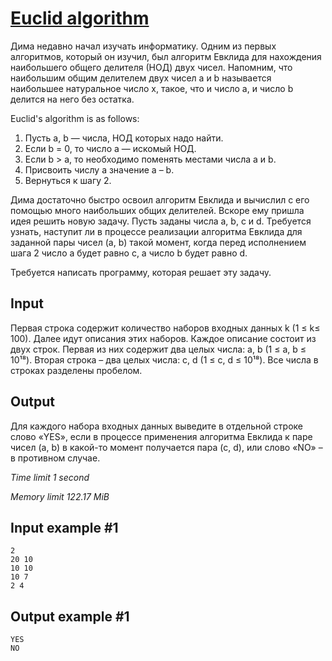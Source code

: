 # [Euclid algorithm](https://www.e-olymp.com/en/problems/413)

Дима недавно начал изучать информатику. Одним из первых алгоритмов, который он изучил, был алгоритм Евклида для нахождения наибольшего общего делителя (НОД) двух чисел. Напомним, что наибольшим общим делителем двух чисел a и b называется наибольшее натуральное число x, такое, что и число a, и число b делится на него без остатка.

Euclid's algorithm is as follows:

1. Пусть a, b — числа, НОД которых надо найти.
2. Если b = 0, то число a — искомый НОД.
3. Если b > a, то необходимо поменять местами числа a и b.
4. Присвоить числу a значение a – b.
5. Вернуться к шагу 2.

Дима достаточно быстро освоил алгоритм Евклида и вычислил с его помощью много наибольших общих делителей. Вскоре ему пришла идея решить новую задачу. Пусть заданы числа a, b, c и d. Требуется узнать, наступит ли в процессе реализации алгоритма Евклида для заданной пары чисел (a, b) такой момент, когда перед исполнением шага 2 число a будет равно c, а число b будет равно d.

Требуется написать программу, которая решает эту задачу.

## Input

Первая строка содержит количество наборов входных данных k (1 ≤ k≤ 100). Далее идут описания этих наборов. Каждое описание состоит из двух строк. Первая из них содержит два целых числа: a, b (1 ≤ a, b ≤ 10¹⁸). Вторая строка – два целых числа: c, d (1 ≤ c, d ≤ 10¹⁸). Все числа в строках разделены пробелом.

## Output

Для каждого набора входных данных выведите в отдельной строке слово «YES», если в процессе применения алгоритма Евклида к паре чисел (a, b) в какой-то момент получается пара (c, d), или слово «NO» – в противном случае.

*Time limit 1 second*

*Memory limit 122.17 MiB*

## Input example #1

```
2
20 10
10 10
10 7
2 4
```

## Output example #1

```
YES
NO
```
